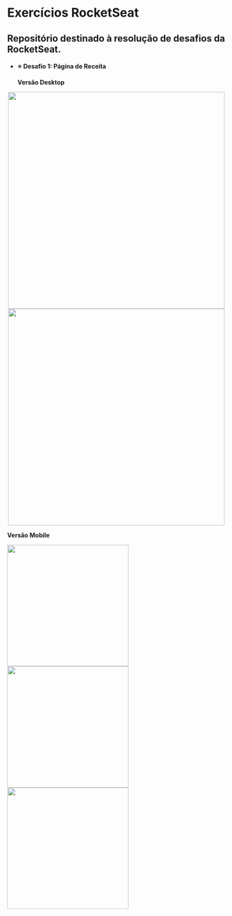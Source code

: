 # Exercícios RocketSeat

## Repositório destinado à resolução de desafios da RocketSeat.

- **⭐ Desafio 1: Página de Receita**

  **Versão Desktop**

<p float="left" align="center">
<img src="https://github.com/valmir1227/Exercicios-RocketSeat/blob/main/recipe-page/demo/home-desktop.png" width="500">
<img src="https://github.com/valmir1227/Exercicios-RocketSeat/blob/main/recipe-page/demo/content-desktop.png" width="500">
</p>
  
  
  **Versão Mobile**
  
<p float="left">
<img src="https://github.com/valmir1227/Exercicios-RocketSeat/blob/main/recipe-page/demo/home-mobile.png" width="280px">
<img src="https://github.com/valmir1227/Exercicios-RocketSeat/blob/main/recipe-page/demo/content-mobile.png" width="280px">
<img src="https://github.com/valmir1227/Exercicios-RocketSeat/blob/main/recipe-page/demo/footer-mobile.png" width="280px">
</p>

